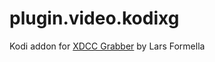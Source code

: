 # plugin.video.kodixg
Kodi addon for [XDCC Grabber](https://github.com/lformella/xdcc-grabscher/) by Lars Formella
